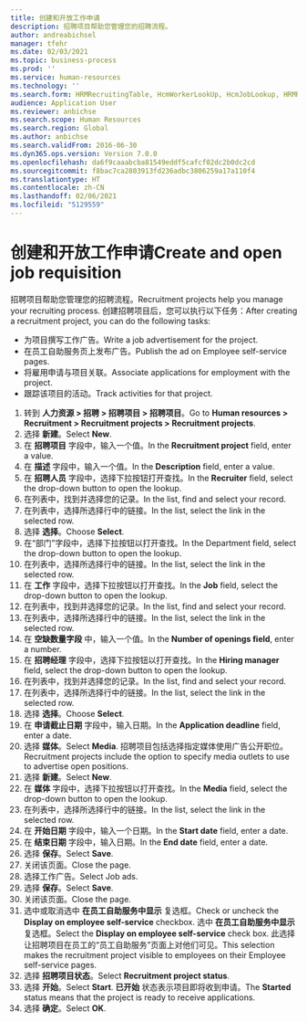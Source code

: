 ```yaml
---
title: 创建和开放工作申请
description: 招聘项目帮助您管理您的招聘流程。
author: andreabichsel
manager: tfehr
ms.date: 02/03/2021
ms.topic: business-process
ms.prod: ''
ms.service: human-resources
ms.technology: ''
ms.search.form: HRMRecruitingTable, HcmWorkerLookUp, HcmJobLookup, HRMRecruitingMedia, HRMRecruitingJobAd, HcmPersonnelManagementWorkspace
audience: Application User
ms.reviewer: anbichse
ms.search.scope: Human Resources
ms.search.region: Global
ms.author: anbichse
ms.search.validFrom: 2016-06-30
ms.dyn365.ops.version: Version 7.0.0
ms.openlocfilehash: da6f9caaabcba81549eddf5cafcf02dc2b0dc2cd
ms.sourcegitcommit: f8bac7ca2803913fd236adbc3806259a17a110f4
ms.translationtype: HT
ms.contentlocale: zh-CN
ms.lasthandoff: 02/06/2021
ms.locfileid: "5129559"
---
```

# <a name="create-and-open-job-requisition"></a><span data-ttu-id="93e67-103">创建和开放工作申请</span><span class="sxs-lookup"><span data-stu-id="93e67-103">Create and open job requisition</span></span>

<span data-ttu-id="93e67-104">招聘项目帮助您管理您的招聘流程。</span><span class="sxs-lookup"><span data-stu-id="93e67-104">Recruitment projects help you manage your recruiting process.</span></span> <span data-ttu-id="93e67-105">创建招聘项目后，您可以执行以下任务：</span><span class="sxs-lookup"><span data-stu-id="93e67-105">After creating a recruitment project, you can do the following tasks:</span></span>

- <span data-ttu-id="93e67-106">为项目撰写工作广告。</span><span class="sxs-lookup"><span data-stu-id="93e67-106">Write a job advertisement for the project.</span></span>
- <span data-ttu-id="93e67-107">在员工自助服务页上发布广告。</span><span class="sxs-lookup"><span data-stu-id="93e67-107">Publish the ad on Employee self-service pages.</span></span>
- <span data-ttu-id="93e67-108">将雇用申请与项目关联。</span><span class="sxs-lookup"><span data-stu-id="93e67-108">Associate applications for employment with the project.</span></span>
- <span data-ttu-id="93e67-109">跟踪该项目的活动。</span><span class="sxs-lookup"><span data-stu-id="93e67-109">Track activities for that project.</span></span> 

1. <span data-ttu-id="93e67-110">转到 **人力资源 > 招聘 > 招聘项目 > 招聘项目**。</span><span class="sxs-lookup"><span data-stu-id="93e67-110">Go to **Human resources > Recruitment > Recruitment projects > Recruitment projects**.</span></span>
2. <span data-ttu-id="93e67-111">选择 **新建**。</span><span class="sxs-lookup"><span data-stu-id="93e67-111">Select **New**.</span></span>
3. <span data-ttu-id="93e67-112">在 **招聘项目** 字段中，输入一个值。</span><span class="sxs-lookup"><span data-stu-id="93e67-112">In the **Recruitment project** field, enter a value.</span></span>
4. <span data-ttu-id="93e67-113">在 **描述** 字段中，输入一个值。</span><span class="sxs-lookup"><span data-stu-id="93e67-113">In the **Description** field, enter a value.</span></span>
5. <span data-ttu-id="93e67-114">在 **招聘人员** 字段中，选择下拉按钮打开查找。</span><span class="sxs-lookup"><span data-stu-id="93e67-114">In the **Recruiter** field, select the drop-down button to open the lookup.</span></span>
6. <span data-ttu-id="93e67-115">在列表中，找到并选择您的记录。</span><span class="sxs-lookup"><span data-stu-id="93e67-115">In the list, find and select your record.</span></span>
7. <span data-ttu-id="93e67-116">在列表中，选择所选择行中的链接。</span><span class="sxs-lookup"><span data-stu-id="93e67-116">In the list, select the link in the selected row.</span></span>
8. <span data-ttu-id="93e67-117">选择 **选择**。</span><span class="sxs-lookup"><span data-stu-id="93e67-117">Choose **Select**.</span></span>
9. <span data-ttu-id="93e67-118">在“部门”字段中，选择下拉按钮以打开查找。</span><span class="sxs-lookup"><span data-stu-id="93e67-118">In the Department field, select the drop-down button to open the lookup.</span></span>
10. <span data-ttu-id="93e67-119">在列表中，选择所选择行中的链接。</span><span class="sxs-lookup"><span data-stu-id="93e67-119">In the list, select the link in the selected row.</span></span>
11. <span data-ttu-id="93e67-120">在 **工作** 字段中，选择下拉按钮以打开查找。</span><span class="sxs-lookup"><span data-stu-id="93e67-120">In the **Job** field, select the drop-down button to open the lookup.</span></span>
12. <span data-ttu-id="93e67-121">在列表中，找到并选择您的记录。</span><span class="sxs-lookup"><span data-stu-id="93e67-121">In the list, find and select your record.</span></span>
13. <span data-ttu-id="93e67-122">在列表中，选择所选择行中的链接。</span><span class="sxs-lookup"><span data-stu-id="93e67-122">In the list, select the link in the selected row.</span></span>
14. <span data-ttu-id="93e67-123">在 **空缺数量字段** 中，输入一个值。</span><span class="sxs-lookup"><span data-stu-id="93e67-123">In the **Number of openings field**, enter a number.</span></span>
15. <span data-ttu-id="93e67-124">在 **招聘经理** 字段中，选择下拉按钮以打开查找。</span><span class="sxs-lookup"><span data-stu-id="93e67-124">In the **Hiring manager** field, select the drop-down button to open the lookup.</span></span>
16. <span data-ttu-id="93e67-125">在列表中，找到并选择您的记录。</span><span class="sxs-lookup"><span data-stu-id="93e67-125">In the list, find and select your record.</span></span>
17. <span data-ttu-id="93e67-126">在列表中，选择所选择行中的链接。</span><span class="sxs-lookup"><span data-stu-id="93e67-126">In the list, select the link in the selected row.</span></span>
18. <span data-ttu-id="93e67-127">选择 **选择**。</span><span class="sxs-lookup"><span data-stu-id="93e67-127">Choose **Select**.</span></span>
19. <span data-ttu-id="93e67-128">在 **申请截止日期** 字段中，输入日期。</span><span class="sxs-lookup"><span data-stu-id="93e67-128">In the **Application deadline** field, enter a date.</span></span>
20. <span data-ttu-id="93e67-129">选择 **媒体**。</span><span class="sxs-lookup"><span data-stu-id="93e67-129">Select **Media**.</span></span> <span data-ttu-id="93e67-130">招聘项目包括选择指定媒体使用广告公开职位。</span><span class="sxs-lookup"><span data-stu-id="93e67-130">Recruitment projects include the option to specify media outlets to use to advertise open positions.</span></span>  
21. <span data-ttu-id="93e67-131">选择 **新建**。</span><span class="sxs-lookup"><span data-stu-id="93e67-131">Select **New**.</span></span>
22. <span data-ttu-id="93e67-132">在 **媒体** 字段中，选择下拉按钮以打开查找。</span><span class="sxs-lookup"><span data-stu-id="93e67-132">In the **Media** field, select the drop-down button to open the lookup.</span></span>
23. <span data-ttu-id="93e67-133">在列表中，选择所选择行中的链接。</span><span class="sxs-lookup"><span data-stu-id="93e67-133">In the list, select the link in the selected row.</span></span>
24. <span data-ttu-id="93e67-134">在 **开始日期** 字段中，输入一个日期。</span><span class="sxs-lookup"><span data-stu-id="93e67-134">In the **Start date** field, enter a date.</span></span>
25. <span data-ttu-id="93e67-135">在 **结束日期** 字段中，输入日期。</span><span class="sxs-lookup"><span data-stu-id="93e67-135">In the **End date** field, enter a date.</span></span>
26. <span data-ttu-id="93e67-136">选择 **保存**。</span><span class="sxs-lookup"><span data-stu-id="93e67-136">Select **Save**.</span></span>
27. <span data-ttu-id="93e67-137">关闭该页面。</span><span class="sxs-lookup"><span data-stu-id="93e67-137">Close the page.</span></span>
28. <span data-ttu-id="93e67-138">选择工作广告。</span><span class="sxs-lookup"><span data-stu-id="93e67-138">Select Job ads.</span></span>
29. <span data-ttu-id="93e67-139">选择 **保存**。</span><span class="sxs-lookup"><span data-stu-id="93e67-139">Select **Save**.</span></span>
30. <span data-ttu-id="93e67-140">关闭该页面。</span><span class="sxs-lookup"><span data-stu-id="93e67-140">Close the page.</span></span>
31. <span data-ttu-id="93e67-141">选中或取消选中 **在员工自助服务中显示** 复选框。</span><span class="sxs-lookup"><span data-stu-id="93e67-141">Check or uncheck the **Display on employee self-service** checkbox.</span></span> <span data-ttu-id="93e67-142">选中 **在员工自助服务中显示** 复选框。</span><span class="sxs-lookup"><span data-stu-id="93e67-142">Select the **Display on employee self-service** check box.</span></span> <span data-ttu-id="93e67-143">此选择让招聘项目在员工的“员工自助服务”页面上对他们可见。</span><span class="sxs-lookup"><span data-stu-id="93e67-143">This selection makes the recruitment project visible to employees on their Employee self-service pages.</span></span>
32. <span data-ttu-id="93e67-144">选择 **招聘项目状态**。</span><span class="sxs-lookup"><span data-stu-id="93e67-144">Select **Recruitment project status**.</span></span>
33. <span data-ttu-id="93e67-145">选择 **开始**。</span><span class="sxs-lookup"><span data-stu-id="93e67-145">Select **Start**.</span></span> <span data-ttu-id="93e67-146">**已开始** 状态表示项目即将收到申请。</span><span class="sxs-lookup"><span data-stu-id="93e67-146">The **Started** status means that the project is ready to receive applications.</span></span>  
34. <span data-ttu-id="93e67-147">选择 **确定**。</span><span class="sxs-lookup"><span data-stu-id="93e67-147">Select **OK**.</span></span>